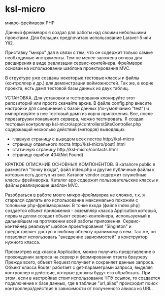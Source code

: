 # ksl-micro
микро-фреймворк PHP

Данный фреймворк я создал для работы над своими небольшими проектами. Для больших предпочитаю использование Laravel-5 или Yii2. 

Приставку "микро" дал в связи с тем, что он содержит только самые необходимые инструменты. Тем не менее заложена основа для расширения в виде реализации сервис-контейнера. 
Фреймворк основан на использовании шаблона проектирования MVC.

В структуре уже созданы некоторые тестовые классы и файлы (контроллер и др.) для демонстрации войможностей. Так же, в корне проекта, есть дамп тестовой базы данных из двух таблиц.


УСТАНОВКА.
Для установки и тестирования клонируйте этот репозиторий или просто скачайте архив. В файле config.php внесите настройки для соединения с базой данных (по-умолчанию "test") и импортируйте в нее тестовый дамп из корня приложения. Все, после перезагрузки локального сервера, можно тестировать. 
Я создал тестовый контроллер ksl-micro\app\controllers\SiteController.php содержащий несколько действий (методов) выводящих:
- главную страницу с выводом всех постов http://ksl-micro
- страницу отдельного поста http://ksl-micro/post1.html
- статичную страницу http://ksl-micro/contacts.html
- страницу ошибки 404(Not Found)


КРАТКОЕ ОПИСАНИЕ ОСНОВНЫХ КОМПОНЕНТОВ.
В каталоге public я разместил "точку входа", файл index.php и другие публичные файлы к которым есть доступ из вне.
Каталог vendor содержит служебные классы фреймворка.
Каталог app содержит пользовательские классы и файлы реализующие шаблон MVC.

Разобраться в работе моего микро-фреймворка не сложно, т.к. я старался сделать его использование максимально похожим с топовыми php-фреймворками.
В точке входа (файле index.php) создается объект приложения - экземпляр класса Application который, первым делом создает объект сервис-контейнера, используемый в дальнейшем на протяжении всей работы приложения. Сервис-контейнер реализует шаблон проектирования "Singleton" и предоставляет доступ к любому объекту хранимому в нем. Так же, он позволяет использовать "внедрение зависимостей" в конструктор нужного класса.

Просмотрев код класса Application, можно получить представление о прохождении запроса на сервер и формировании ответа браузеру. Прежде всего, объект Request получает и сохраняет данные запроса. Объект класса Router работает с get-параметрами запроса, выделяя контроллер и действие, которые должны будут его обработать. При этом, если в настройках стоит использование ЧПУ ссылок, то создается подключение к базе данных, где в таблице "url_alias" происходит поиск контроллера/действия в зависимости от полученного алиаса из URL.


